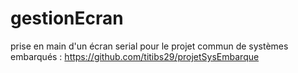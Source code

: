 # gestionEcran
prise en main d'un écran serial pour le projet commun de systèmes embarqués :
https://github.com/titibs29/projetSysEmbarque 
